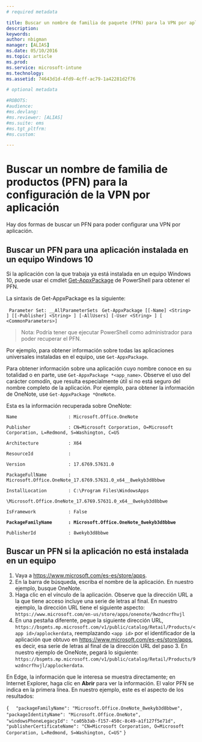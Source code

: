 ```yaml
---
# required metadata

title: Buscar un nombre de familia de paquete (PFN) para la VPN por aplicación | Microsoft Intune|
description:
keywords:
author: nbigman
manager: [ALIAS]
ms.date: 05/10/2016
ms.topic: article
ms.prod:
ms.service: microsoft-intune
ms.technology:
ms.assetid: 74643d1d-4fd9-4cff-ac79-1a42281d2f76

# optional metadata

#ROBOTS:
#audience:
#ms.devlang:
#ms.reviewer: [ALIAS]
#ms.suite: ems
#ms.tgt_pltfrm:
#ms.custom:

---
```


# Buscar un nombre de familia de productos (PFN) para la configuración de la VPN por aplicación

Hay dos formas de buscar un PFN para poder configurar una VPN por aplicación.

## Buscar un PFN para una aplicación instalada en un equipo Windows 10 

Si la aplicación con la que trabaja ya está instalada en un equipo Windows 10, puede usar el cmdlet [Get-AppxPackage](https://technet.microsoft.com/library/hh856044.aspx) de PowerShell para obtener el PFN.

La sintaxis de Get-AppxPackage es la siguiente:

` Parameter Set: __AllParameterSets`
` Get-AppxPackage [[-Name] <String> ] [[-Publisher] <String> ] [-AllUsers] [-User <String> ] [ <CommonParameters>]`

> Nota: Podría tener que ejecutar PowerShell como administrador para poder recuperar el PFN.

Por ejemplo, para obtener información sobre todas las aplicaciones universales instaladas en el equipo, use `Get-AppxPackage`.

Para obtener información sobre una aplicación cuyo nombre conoce en su totalidad o en parte, use `Get-AppxPackage *<app_name>`. Observe el uso del carácter comodín, que resulta especialmente útil si no está seguro del nombre completo de la aplicación. Por ejemplo, para obtener la información de OneNote, use `Get-AppxPackage *OneNote`.


Esta es la información recuperada sobre OneNote:

`Name                   : Microsoft.Office.OneNote`

`Publisher              : CN=Microsoft Corporation, O=Microsoft Corporation, L=Redmond, S=Washington, C=US`

`Architecture           : X64`

`ResourceId             :`

`Version                : 17.6769.57631.0`

`PackageFullName        : Microsoft.Office.OneNote_17.6769.57631.0_x64__8wekyb3d8bbwe`

`InstallLocation        : C:\Program Files\WindowsApps`

`\Microsoft.Office.OneNote_17.6769.57631.0_x64__8wekyb3d8bbwe`

`IsFramework            : False`

**`PackageFamilyName      : Microsoft.Office.OneNote_8wekyb3d8bbwe`**

`PublisherId            : 8wekyb3d8bbwe`



## Buscar un PFN si la aplicación no está instalada en un equipo

1.  Vaya a https://www.microsoft.com/es-es/store/apps.
2.  En la barra de búsqueda, escriba el nombre de la aplicación. En nuestro ejemplo, busque OneNote.
3.  Haga clic en el vínculo de la aplicación. Observe que la dirección URL a la que tiene acceso incluye una serie de letras al final. En nuestro ejemplo, la dirección URL tiene el siguiente aspecto:
`https://www.microsoft.com/en-us/store/apps/onenote/9wzdncrfhvjl`
4.  En una pestaña diferente, pegue la siguiente dirección URL, `https://bspmts.mp.microsoft.com/v1/public/catalog/Retail/Products/<app id>/applockerdata`, reemplazando `<app id>` por el identificador de la aplicación que obtuvo en https://www.microsoft.com/es-es/store/apps, es decir, esa serie de letras al final de la dirección URL del paso 3. En nuestro ejemplo de OneNote, pegará lo siguiente: `https://bspmts.mp.microsoft.com/v1/public/catalog/Retail/Products/9wzdncrfhvjl/applockerdata`.

En Edge, la información que le interesa se muestra directamente; en Internet Explorer, haga clic en **Abrir** para ver la información. El valor PFN se indica en la primera línea. En nuestro ejemplo, este es el aspecto de los resultados:
 

`{`
`  "packageFamilyName": "Microsoft.Office.OneNote_8wekyb3d8bbwe",`
`  "packageIdentityName": "Microsoft.Office.OneNote",`
`  "windowsPhoneLegacyId": "ca05b3ab-f157-450c-8c49-a1f127f5e71d",`
`  "publisherCertificateName": "CN=Microsoft Corporation, O=Microsoft Corporation, L=Redmond, S=Washington, C=US"`
`}`



<!--HONumber=May16_HO3-->


